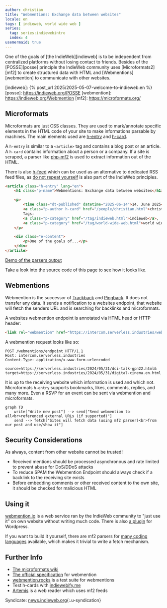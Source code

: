 ```yaml
---
author: christian
title: "Webmentions: Exchange data between websites"
locale: en
tags: [ indieweb, world wide web ]
series:
  tag: series:indiewebintro
  index: 4
usemermaid: true
---
```


One of the goals of [the IndieWeb][indieweb] is to be independent from centralized platforms 
without losing contact to friends. Besides of the [POSSE][posse] principle the IndieWeb community
uses [Microformats2][mf2] to create structured data with HTML and [Webmentions][webmention] 
to communicate with other websites.

[indieweb]: {% post_url 2025/2025-05-07-welcome-to-indieweb.en %}
[posse]: https://indieweb.org/POSSE
[webmention]: https://indieweb.org/Webmention
[mf2]: https://microformats.org/

## Microformats

Microformats are just CSS classes. They are used to mark/annotate specific elements in the HTML 
code of your site to make informations parsable by machines. The main elements used are
[h-entry][hentry] and [h-card][hcard].

A `h-entry` is similar to a `<article>` tag and contains a blog post or an article.
A `h-card` contains information about a person or a company. If a site is scraped, a parser
like [php-mf2][parser] is used to extract information out of the HTML.

There is also [h-feed][hfeed] which can be used as an alternative to dedicated RSS feed files,
as [do not repeat yourself][dry] is also part of the IndieWeb principles.

```html
<article class="h-entry" lang="en">
    <h1 class="p-name">Webmentions: Exchange data between websites</h1>

    <p>
        <time class="dt-published" datetime="2025-06-14">14. June 2025</time>·
        <a class="p-author h-card" href="/people/christian.html">christian</a>·
        Tags:
        <a class="p-category" href="/tag/indieweb.html">indieweb</a>, 
        <a class="p-category" href="/tag/world-wide-web.html">world wide web</a>
    </p>

    <div class="e-content">
        <p>One of the goals of...</p>
    </div>
</article>
```

[Demo of the parsers output](https://php.microformats.io/?url=https%3A%2F%2Fserverless.industries%2F2024%2F05%2F31%2Fdigital-cinema.en.html)

Take a look into the source code of this page to see how it looks like.

[hentry]: https://microformats.org/wiki/h-entry
[hcard]: https://microformats.org/wiki/h-card
[hfeed]: https://microformats.org/wiki/h-feed
[parser]: https://github.com/microformats/php-mf2
[dry]: https://indieweb.org/DRY

## Webmentions

Webmention is the successor of [Trackback][trackback] and [Pingback][pingback]. It does not transfer
any data. It sends a notification to a websites endpoint, that website will fetch
the senders URL and is searching for backlinks and microformats.

[trackback]: https://en.wikipedia.org/wiki/Trackback
[pingback]: https://en.wikipedia.org/wiki/Pingback

A websites webmention endpoint is annotated via HTML head or HTTP header:

```html
<link rel="webmention" href="https://intercom.serverless.industries/webmentions/endpoint">
```

A webmention request looks like so:

```
POST /webmentions/endpoint HTTP/1.1
Host: intercom.serverless.industries
Content-Type: application/x-www-form-urlencoded

source=https://serverless.industries/2024/05/31/dci-talk-gpn22.html&
target=https://serverless.industries/2024/05/31/digital-cinema.en.html
```

It is up to the receiving website which information is used and which not. Microformats `h-entry`
supports bookmarks, likes, comments, replies, and many more. Even a RSVP for an event can be sent
via webmention and microformats.

```mermaid
graph TD
    write["Write new post"] --> send["Send webmention to all<br>referenced external URLs (if supported)"]
    send --> fetch["Sites will fetch data (using mf2 parser)<br>from our post and use/show it"]
```

## Security Considerations

As always, content from other website cannot be trusted!

- Received mentions should be processed asynchronous and rate limited 
  to prevent abuse for DoS/DDoS attacks
- To reduce SPAM the Webmention Endpoint should always check if a backlink 
  to the receiving site exists
- Before embedding comments or other received content to the own site, it
  should be checked for malicious HTML

## Using it

[webmention.io](https://webmention.io/) is a web service ran by the IndieWeb community to
"just use it" on own website without writing much code. There is also 
[a plugin](https://de.wordpress.org/plugins/webmention/) for Wordpress.

If you want to build it yourself, there are mf2 parsers for 
[many coding languages](https://microformats.org/wiki/microformats2#Parsers) available, which
makes it trivial to write a fetch mechanism.

## Further Info

- [The microformats wiki](https://microformats.org/wiki/Main_Page)
- [The official specification](https://www.w3.org/TR/webmention/) for webmention
- [webmention.rocks](https://webmention.rocks/) is a test suite for webmentions
- Test h-cards with [indiewebify.me](https://indiewebify.me/)
- [Artemis](https://artemis.jamesg.blog/) is a web reader which uses mf2 feeds

Syndicate: [news.indieweb.org](https://news.indieweb.org/en){:.u-syndication}
